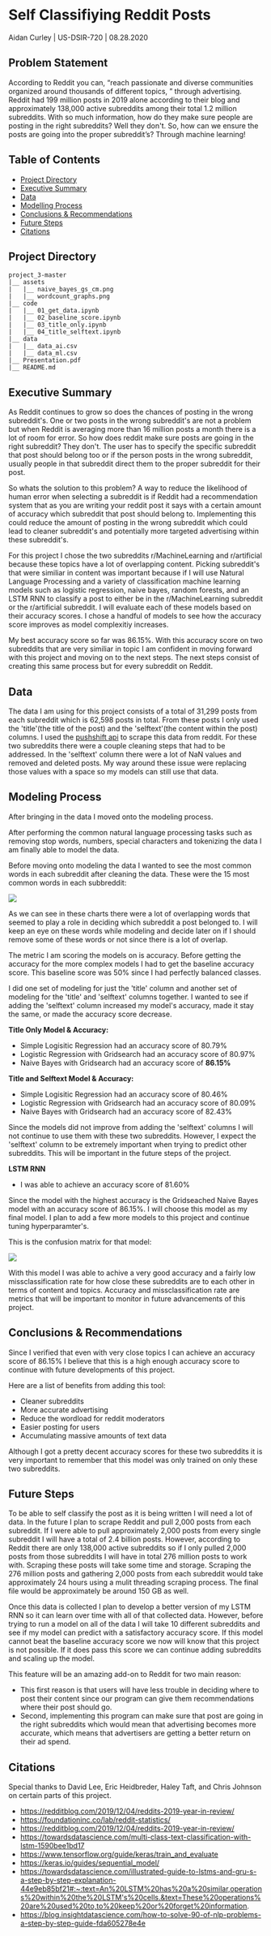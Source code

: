 # Self Classifiying Reddit Posts

Aidan Curley | US-DSIR-720 | 08.28.2020

## Problem Statement  

According to Reddit you can, “reach passionate and diverse communities organized around thousands of different topics, ” through advertising. Reddit had 199 million posts in 2019 alone according to their blog and approximately 138,000 active subreddits among their total 1.2 million subreddits. With so much information, how do they make sure people are posting in the right subreddits? Well they don't. So, how can we ensure the posts are going into the proper subreddit’s? Through machine learning! 

## Table of Contents

- [Project Directory](#projectdirectory)
- [Executive Summary](#executivesummary)
- [Data](#data)
- [Modelling Process](#modellingprocess)
- [Conclusions & Recommendations](#c&r)
- [Future Steps](#futuresteps)
- [Citations](#cite)


<a name="projectdirectory"></a>
## Project Directory
    
```
project_3-master
|__ assets 
|   |__ naive_bayes_gs_cm.png
|   |__ wordcount_graphs.png
|__ code       
|   |__ 01_get_data.ipynb  
|   |__ 02_baseline_score.ipynb  
|   |__ 03_title_only.ipynb  
|   |__ 04_title_selftext.ipynb  
|__ data  
|   |__ data_ai.csv  
|   |__ data_ml.csv  
|__ Presentation.pdf  
|__ README.md  

```

<a name="executivesummary"></a>
## Executive Summary

As Reddit continues to grow so does the chances of posting in the wrong subreddit's. One or two posts in the wrong subreddit's are not a problem but when Reddit is averaging more than 16 million posts a month there is a lot of room for error. So how does reddit make sure posts are going in the right subreddit? They don't. The user has to specify the specific subreddit that post should belong too or if the person posts in the wrong subreddit, usually people in that subreddit direct them to the proper subreddit for their post. 

So whats the solution to this problem? A way to reduce the likelihood of human error when selecting a subreddit is if Reddit had a recommendation system that as you are writing your reddit post it says with a certain amount of accuracy which subreddit that post should belong to. Implementing this could reduce the amount of posting in the wrong subreddit which could lead to cleaner subreddit's and potentially more targeted advertising within these subreddit's.   

For this project I chose the two subreddits r/MachineLearning and r/artificial because these topics have a lot of overlapping content. Picking subreddit's that were similiar in content was important because if I will use Natural Language Processing and a variety of classification machine learning models such as logistic regression, naive bayes, random forests, and an LSTM RNN to classify a post to either be in the r/MachineLearning subreddit or the r/artificial subreddit. I will evaluate each of these models based on their accuracy scores. I chose a handful of models to see how the accuracy score improves as model complexitiy increases. 

My best accuracy score so far was 86.15%. With this accuracy score on two subreddits that are very similiar in topic I am confident in moving forward with this project and moving on to the next steps. The next steps consist of creating this same process but for every subreddit on Reddit. 


<a name="data"></a>
## Data 

The data I am using for this project consists of a total of 31,299 posts from each subreddit which is 62,598 posts in total.  From these posts I only used the 'title'(the title of the post) and the 'selftext'(the content within the post) columns. I used the [pushshift api](https://github.com/pushshift/api) to scrape this data from reddit. For these two subreddits there were a couple cleaning steps that had to be addressed. In the 'selftext' column there were a lot of NaN values and removed and deleted posts. My way around these issue were replacing those values with a space so my models can still use that data. 

<a name="modellingprocess"></a>
## Modeling Process  

After bringing in the data I moved onto the modeling process.

After performing the common natural language processing tasks such as removing stop words, numbers, special characters and tokenizing the data I am finally able to model the data. 

Before moving onto modeling the data I wanted to see the most common words in each subreddit after cleaning the data. These were the 15 most common words in each subbreddit:

![](./assets/wordcount_graphs.png)  

As we can see in these charts there were a lot of overlapping words that seemed to play a role in deciding which subreddit a post belonged to. I will keep an eye on these words while modeling and decide later on if I should remove some of these words or not since there is a lot of overlap.

The metric I am scoring the models on is accuracy. Before getting the accuracy for the more complex models I had to get the baseline accuracy score. This baseline score was 50% since I had perfectly balanced classes.

I did one set of modeling for just the 'title' column and another set of modeling for the 'title' and 'selftext' columns together. I wanted to see if adding the 'selftext' column increased my model's accuracy, made it stay the same, or made the accuracy score decrease. 

**Title Only Model & Accuracy:**
- Simple Logisitic Regression had an accuracy score of 80.79% 
- Logistic Regression with Gridsearch had an accuracy score of 80.97%
- Naive Bayes with Gridsearch had an accuracy score of **86.15%**

**Title and Selftext Model & Accuracy:**
- Simple Logisitic Regression had an accuracy score of 80.46%
- Logistic Regression with Gridsearch had an accuracy score of 80.09%
- Naive Bayes with Gridsearch had an accuracy score of 82.43%

Since the models did not improve from adding the 'selftext' columns I will not continue to use them with these two subreddits. However, I expect the 'selftext' column to be extremely important when trying to predict other subreddits. This will be important in the future steps of the project.

**LSTM RNN**
- I was able to achieve an accuracy score of 81.60%

Since the model with the highest accuracy is the Gridseached Naive Bayes model with an accuracy score of 86.15%. I will choose this model as my final model. I plan to add a few more models to this project and continue tuning hyperparamter's.

This is the confusion matrix for that model: 

![](./assets/naive_bayes_gs_cm.png)  

With this model I was able to achive a very good accuracy and a fairly low missclassification rate for how close these subreddits are to each other in terms of content and topics. Accuracy and missclassification rate are metrics that will be important to monitor in future advancements of this project.


<a name="c&r"></a>
## Conclusions & Recommendations 

Since I verified that even with very close topics I can achieve an accuracy score of 86.15% I believe that this is a high enough accuracy score to continue with future developments of this project.

Here are a list of benefits from adding this tool:

- Cleaner subreddits
- More accurate advertising
- Reduce the wordload for reddit moderators
- Easier posting for users
- Accumulating massive amounts of text data

Although I got a pretty decent accuracy scores for these two subreddits it is very important to remember that this model was only trained on only these two subreddits. 

<a name="futuresteps"></a>
## Future Steps

To be able to self classify the post as it is being written I will need a lot of data. In the future I plan to scrape Reddit and pull 2,000 posts from each subreddit. If I were able to pull approximately 2,000 posts from every single subreddit I will have a total of 2.4 billion posts. However, according to Reddit there are only 138,000 active subreddits so if I only pulled 2,000 posts from those subreddits I will have in total 276 million posts to work with. Scraping these posts will take some time and storage. Scraping the 276 million posts and gathering 2,000 posts from each subreddit would take approximately 24 hours using a mulit threading scraping process. The final file would be approximately be around 150 GB as well. 

Once this data is collected I plan to develop a better version of my LSTM RNN so it can learn over time with all of that collected data. However, before trying to run a model on all of the data I will take 10 different subreddits and see if my model can predict with a satisfactory accuracy score. If this model cannot beat the baseline accuracy score we now will know that this project is not possible. If it does pass this score we can continue adding subreddits and scaling up the model.

This feature will be an amazing add-on to Reddit for two main reason:  
- This first reason is that users will have less trouble in deciding where to post their content since our program can give them recommendations where their post should go.   
- Second, implementing this program can make sure that post are going in the right subreddits which would mean that advertising becomes more accurate, which means that advertisers are getting a better return on their ad spend.   


<a name="cite"></a>
## Citations

Special thanks to David Lee, Eric Heidbreder, Haley Taft, and Chris Johnson on certain parts of this project.

- https://redditblog.com/2019/12/04/reddits-2019-year-in-review/
- https://foundationinc.co/lab/reddit-statistics/
- https://redditblog.com/2019/12/04/reddits-2019-year-in-review/
- https://towardsdatascience.com/multi-class-text-classification-with-lstm-1590bee1bd17
- https://www.tensorflow.org/guide/keras/train_and_evaluate
- https://keras.io/guides/sequential_model/
- https://towardsdatascience.com/illustrated-guide-to-lstms-and-gru-s-a-step-by-step-explanation-44e9eb85bf21#:~:text=An%20LSTM%20has%20a%20similar,operations%20within%20the%20LSTM's%20cells.&text=These%20operations%20are%20used%20to,to%20keep%20or%20forget%20information.
- https://blog.insightdatascience.com/how-to-solve-90-of-nlp-problems-a-step-by-step-guide-fda605278e4e  

